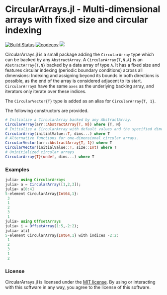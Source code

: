 # CircularArrays.jl - Multi-dimensional arrays with fixed size and circular indexing

[![Build Status](https://github.com/Vexatos/CircularArrays.jl/workflows/Unit%20Test/badge.svg)](https://github.com/Vexatos/CircularArrays.jl/actions)
[![codecov](https://codecov.io/github/Vexatos/CircularArrays.jl/coverage.svg?branch=master)](https://codecov.io/gh/Vexatos/CircularArrays.jl)
[![](https://img.shields.io/badge/docs-stable-blue.svg)](https://juliahub.com/docs/CircularArrays/)

CircularArrays.jl is a small package adding the `CircularArray` type which can be backed by any `AbstractArray`. A `CircularArray{T,N,A}` is an `AbstractArray{T,N}` backed by a data array of type `A`. It has a fixed size and features circular indexing (periodic boundary conditions) across all dimensions: Indexing and assigning beyond its bounds in both directions is possible, as the end of the array is considered adjacent to its start. `CircularArray`s have the same `axes` as the underlying backing array, and iterators only iterate over these indices.

The `CircularVector{T}` type is added as an alias for `CircularArray{T, 1}`.

The following constructors are provided.

```julia
# Initialize a CircularArray backed by any AbstractArray.
CircularArray(arr::AbstractArray{T, N}) where {T, N}
# Initialize a CircularArray with default values and the specified dimensions.
CircularArray(initialValue::T, dims...) where T
# Alternative functions for one-dimensional circular arrays.
CircularVector(arr::AbstractArray{T, 1}) where T
CircularVector(initialValue::T, size::Int) where T
# Uninitialized circular arrays
CircularArray{T}(undef, dims...) where T
```

### Examples

```julia
julia> using CircularArrays
julia> a = CircularArray([1,2,3]);
julia> a[0:4]
5-element CircularArray{Int64,1}:
 3
 1
 2
 3
 1
julia> using OffsetArrays
julia> i = OffsetArray(1:5,-2:2);
julia> a[i]
5-element CircularArray{Int64,1} with indices -2:2:
 1
 2
 3
 1
 2
```


### License

CircularArrays.jl is licensed under the [MIT license](LICENSE.md). By using or interacting with this software in any way, you agree to the license of this software.
